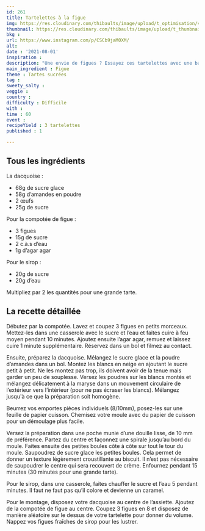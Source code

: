 ```yaml
---
id: 261
title: Tartelettes à la figue
img: https://res.cloudinary.com/thibaults/image/upload/t_optimisation/v1627844964/Recipes/20210801_tartelettes_figue.jpg
thumbnail: https://res.cloudinary.com/thibaults/image/upload/t_thumbnail_josie/v1627844964/Recipes/20210801_tartelettes_figue.jpg
bkg : 
url: https://www.instagram.com/p/CSCb9jaM0XM/
alt: 
date : '2021-08-01'
inspiration : 
description: "Une envie de figues ? Essayez ces tartelettes avec une base de dacquoise et une compotée de figue."
main_ingredient : Figue
theme : Tartes sucrées
tag : 
sweety_salty : 
veggie : 
country : 
difficulty : Difficile
with : 
time : 60
event : 
recipeYield : 3 tartelettes
published : 1

---
```


## Tous les ingrédients
La dacquoise :
 - 68g de sucre glace
 - 58g d’amandes en poudre
 - 2 œufs
 - 25g de sucre

Pour la compotée de figue :
 - 3 figues
 - 15g de sucre
 - 2 c.à.s d’eau
 - 1g d’agar agar

Pour le sirop :
 - 20g de sucre
 - 20g d’eau

Multipliez par 2 les quantités pour une grande tarte.

## La recette détaillée
Débutez par la compotée. Lavez et coupez 3 figues en petits morceaux. Mettez-les dans une casserole avec le sucre et l’eau et faites cuire à feu moyen pendant 10 minutes. Ajoutez ensuite l’agar agar, remuez et laissez cuire 1 minute supplémentaire. Réservez dans un bol et filmez au contact.

Ensuite, préparez la dacquoise. Mélangez le sucre glace et la poudre d’amandes dans un bol. Montez les blancs en neige en ajoutant le sucre petit à petit. Ne les montez pas trop, ils doivent avoir de la tenue mais garder un peu de souplesse. Versez les poudres sur les blancs montés et mélangez délicatement à la maryse dans un mouvement circulaire de l’extérieur vers l’intérieur (pour ne pas écraser les blancs). Mélangez jusqu'à ce que la préparation soit homogène.

Beurrez vos emportes pièces individuels (8/10mm), posez-les sur une feuille de papier cuisson. Chemisez votre moule avec du papier de cuisson pour un démoulage plus facile.

Versez la préparation dans une poche munie d’une douille lisse, de 10 mm de préférence. Partez du centre et façonnez une spirale jusqu’au bord du moule. Faites ensuite des petites boules côte à côte sur tout le tour du moule. Saupoudrez de sucre glace les petites boules. Cela permet de donner un texture légèrement croustillante au biscuit. Il n’est pas nécessaire de saupoudrer le centre qui sera recouvert de crème. Enfournez pendant 15 minutes (30 minutes pour une grande tarte).

Pour le sirop, dans une casserole, faites chauffer le sucre et l’eau 5 pendant minutes. Il faut ne faut pas qu’il colore et devienne un caramel.

Pour le montage, disposez votre dacquoise au centre de l’assiette. Ajoutez de la compotée de figue au centre. Coupez 3 figues en 8 et disposez de manière aléatoire sur le dessus de votre tartelette pour donner du volume. Nappez vos figues fraîches de sirop pour les lustrer.